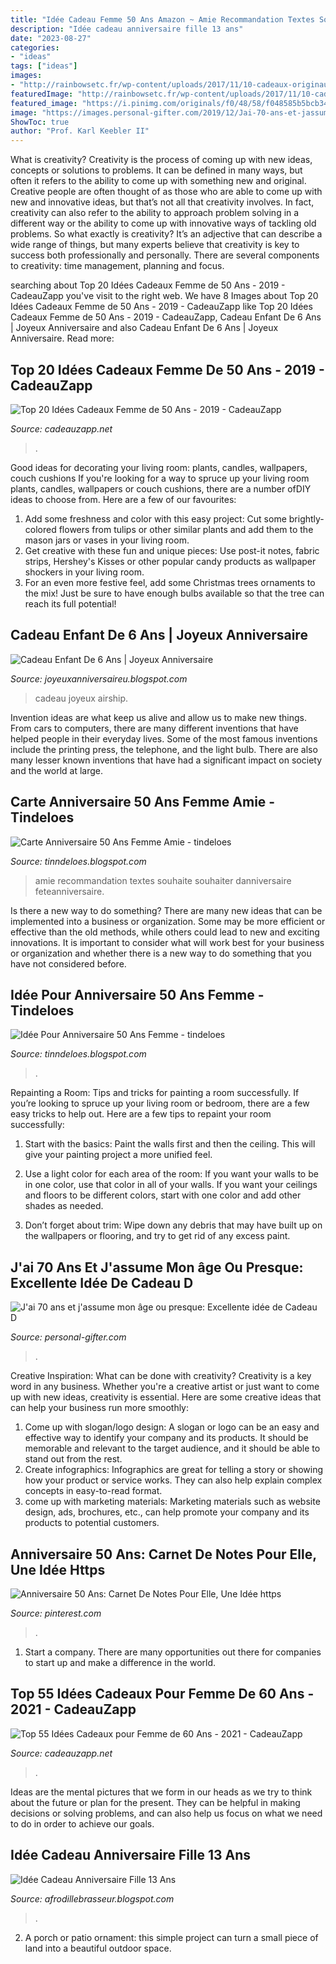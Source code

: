```yaml
---
title: "Idée Cadeau Femme 50 Ans Amazon ~ Amie Recommandation Textes Souhaite Souhaiter Danniversaire Feteanniversaire"
description: "Idée cadeau anniversaire fille 13 ans"
date: "2023-08-27"
categories:
- "ideas"
tags: ["ideas"]
images:
- "http://rainbowsetc.fr/wp-content/uploads/2017/11/10-cadeaux-originaux.jpg"
featuredImage: "http://rainbowsetc.fr/wp-content/uploads/2017/11/10-cadeaux-originaux.jpg"
featured_image: "https://i.pinimg.com/originals/f0/48/58/f048585b5bcb34b2566a46b19b00acfb.jpg"
image: "https://images.personal-gifter.com/2019/12/Jai-70-ans-et-jassume-mon-ge-ou-presque-Excellente-ide-de-Cadeau-DAnniversaire-assez-originale-Pour-Femme-Pour-Homme-Dmarquez-vous-avec-ce--Anniversaire-Avec-Humour-et-bienveillance-0.jpg"
ShowToc: true
author: "Prof. Karl Keebler II"
---
```



What is creativity?
Creativity is the process of coming up with new ideas, concepts or solutions to problems. It can be defined in many ways, but often it refers to the ability to come up with something new and original. Creative people are often thought of as those who are able to come up with new and innovative ideas, but that’s not all that creativity involves. In fact, creativity can also refer to the ability to approach problem solving in a different way or the ability to come up with innovative ways of tackling old problems.
So what exactly is creativity? It’s an adjective that can describe a wide range of things, but many experts believe that creativity is key to success both professionally and personally. There are several components to creativity: time management, planning and focus.

	

		
searching about Top 20 Idées Cadeaux Femme de 50 Ans - 2019 - CadeauZapp you've visit to the right web. We have 8 Images about Top 20 Idées Cadeaux Femme de 50 Ans - 2019 - CadeauZapp like Top 20 Idées Cadeaux Femme de 50 Ans - 2019 - CadeauZapp, Cadeau Enfant De 6 Ans | Joyeux Anniversaire and also Cadeau Enfant De 6 Ans | Joyeux Anniversaire. Read more:
		
    
## Top 20 Idées Cadeaux Femme De 50 Ans - 2019 - CadeauZapp

<img loading=lazy src="https://images-eu.ssl-images-amazon.com/images/I/51cD9Sey37L.jpg" onerror="this.onerror=null;this.src='https://tse2.mm.bing.net/th?id=OIP.TVMpXVsiY5rz7-DrDfiuXQAAAA&amp;pid=15.1';" alt="Top 20 Idées Cadeaux Femme de 50 Ans - 2019 - CadeauZapp">

_Source: cadeauzapp.net_

>. 

	

Good ideas for decorating your living room: plants, candles, wallpapers, couch cushions
If you're looking for a way to spruce up your living room plants, candles, wallpapers or couch cushions, there are a number ofDIY ideas to choose from. Here are a few of our favourites: 
1. Add some freshness and color with this easy project: Cut some brightly-colored flowers from tulips or other similar plants and add them to the mason jars or vases in your living room. 
2. Get creative with these fun and unique pieces: Use post-it notes, fabric strips, Hershey's Kisses or other popular candy products as wallpaper shockers in your living room. 
3. For an even more festive feel, add some Christmas trees ornaments to the mix! Just be sure to have enough bulbs available so that the tree can reach its full potential!

    
## Cadeau Enfant De 6 Ans | Joyeux Anniversaire

<img loading=lazy src="http://rainbowsetc.fr/wp-content/uploads/2017/11/10-cadeaux-originaux.jpg" onerror="this.onerror=null;this.src='https://tse1.mm.bing.net/th?id=OIP.iuXBf2ZJEFn7QT7Vsl_WzwHaFd&amp;pid=15.1';" alt="Cadeau Enfant De 6 Ans | Joyeux Anniversaire">

_Source: joyeuxanniversaireu.blogspot.com_

>cadeau joyeux airship. 

	

Invention ideas are what keep us alive and allow us to make new things. From cars to computers, there are many different inventions that have helped people in their everyday lives. Some of the most famous inventions include the printing press, the telephone, and the light bulb. There are also many lesser known inventions that have had a significant impact on society and the world at large.

    
## Carte Anniversaire 50 Ans Femme Amie - Tindeloes

<img loading=lazy src="https://www.feteanniversaire.fr/files/messages/texte-danniversaire-pour-les-50-ans/texte-danniversaire-50-ans-recommandation-pour-ton-sourire.jpg" onerror="this.onerror=null;this.src='https://tse4.mm.bing.net/th?id=OIP.u1TNYt44z15gfhUQUYoz3wHaFb&amp;pid=15.1';" alt="Carte Anniversaire 50 Ans Femme Amie - tindeloes">

_Source: tinndeloes.blogspot.com_

>amie recommandation textes souhaite souhaiter danniversaire feteanniversaire. 

	

Is there a new way to do something?
There are many new ideas that can be implemented into a business or organization. Some may be more efficient or effective than the old methods, while others could lead to new and exciting innovations. It is important to consider what will work best for your business or organization and whether there is a new way to do something that you have not considered before.

    
## Idée Pour Anniversaire 50 Ans Femme - Tindeloes

<img loading=lazy src="https://i.pinimg.com/originals/86/c9/c6/86c9c6fe8bf67d02486c95b431a7ce6a.png" onerror="this.onerror=null;this.src='https://tse3.mm.bing.net/th?id=OIP.SN5YQvVIrB8uHQ-WeK3vGwAAAA&amp;pid=15.1';" alt="Idée Pour Anniversaire 50 Ans Femme - tindeloes">

_Source: tinndeloes.blogspot.com_

>. 

	

Repainting a Room: Tips and tricks for painting a room successfully.
If you’re looking to spruce up your living room or bedroom, there are a few easy tricks to help out. Here are a few tips to repaint your room successfully:
1) Start with the basics: Paint the walls first and then the ceiling. This will give your painting project a more unified feel.

2) Use a light color for each area of the room: If you want your walls to be in one color, use that color in all of your walls. If you want your ceilings and floors to be different colors, start with one color and add other shades as needed.

3) Don’t forget about trim: Wipe down any debris that may have built up on the wallpapers or flooring, and try to get rid of any excess paint.

    
## J&#039;ai 70 Ans Et J&#039;assume Mon âge Ou Presque: Excellente Idée De Cadeau D

<img loading=lazy src="https://images.personal-gifter.com/2019/12/Jai-70-ans-et-jassume-mon-ge-ou-presque-Excellente-ide-de-Cadeau-DAnniversaire-assez-originale-Pour-Femme-Pour-Homme-Dmarquez-vous-avec-ce--Anniversaire-Avec-Humour-et-bienveillance-0.jpg" onerror="this.onerror=null;this.src='https://tse2.mm.bing.net/th?id=OIP.ML1Z14H5yQLCVzQxpKEvuQAAAA&amp;pid=15.1';" alt="J&#039;ai 70 ans et j&#039;assume mon âge ou presque: Excellente idée de Cadeau D">

_Source: personal-gifter.com_

>. 

	

Creative Inspiration: What can be done with creativity?
Creativity is a key word in any business. Whether you're a creative artist or just want to come up with new ideas, creativity is essential. Here are some creative ideas that can help your business run more smoothly: 
1. Come up with slogan/logo design: A slogan or logo can be an easy and effective way to identify your company and its products. It should be memorable and relevant to the target audience, and it should be able to stand out from the rest. 
2. Create infographics: Infographics are great for telling a story or showing how your product or service works. They can also help explain complex concepts in easy-to-read format. 
3. come up with marketing materials: Marketing materials such as website design, ads, brochures, etc., can help promote your company and its products to potential customers.

    
## Anniversaire 50 Ans: Carnet De Notes Pour Elle, Une Idée Https

<img loading=lazy src="https://i.pinimg.com/originals/7a/65/d0/7a65d023bdb97f87bb57751f868db5e0.jpg" onerror="this.onerror=null;this.src='https://tse2.mm.bing.net/th?id=OIP.6-vQkxwhnspOgjcPu8jUOAAAAA&amp;pid=15.1';" alt="Anniversaire 50 Ans: Carnet De Notes Pour Elle, Une Idée https">

_Source: pinterest.com_

>. 

	

1. Start a company. There are many opportunities out there for companies to start up and make a difference in the world. 

    
## Top 55 Idées Cadeaux Pour Femme De 60 Ans - 2021 - CadeauZapp

<img loading=lazy src="https://m.media-amazon.com/images/I/51fMb5TO32L.jpg" onerror="this.onerror=null;this.src='https://tse4.mm.bing.net/th?id=OIP.jBcrzDw7JaPuOZecNsx7zwD-Es&amp;pid=15.1';" alt="Top 55 Idées Cadeaux pour Femme de 60 Ans - 2021 - CadeauZapp">

_Source: cadeauzapp.net_

>. 

	

Ideas are the mental pictures that we form in our heads as we try to think about the future or plan for the present. They can be helpful in making decisions or solving problems, and can also help us focus on what we need to do in order to achieve our goals.

    
## Idée Cadeau Anniversaire Fille 13 Ans

<img loading=lazy src="https://i.pinimg.com/originals/f0/48/58/f048585b5bcb34b2566a46b19b00acfb.jpg" onerror="this.onerror=null;this.src='https://tse4.mm.bing.net/th?id=OIP.r73hz37Elz31WTju972vmwAAAA&amp;pid=15.1';" alt="Idée Cadeau Anniversaire Fille 13 Ans">

_Source: afrodillebrasseur.blogspot.com_

>. 

	

2. A porch or patio ornament: this simple project can turn a small piece of land into a beautiful outdoor space. 


